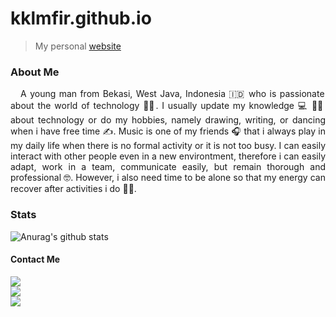 # kklmfir.github.io
  > My personal [website](http://kklmfir.github.io)

### About Me
<p style="text-align: justify;"> &nbsp;&nbsp; A young man from Bekasi, West Java, Indonesia 🇮🇩 who is passionate about the world of technology 👨‍💻. I usually update my knowledge 💻 🙇‍♂️ about technology or do my hobbies, namely drawing, writing, or dancing when i have free time ✍️. Music is one of my friends 🎧 that i always play in my daily life when there is no formal activity or it is not too busy. I can easily interact with other people even in a new environtment, therefore i can easily adapt, work in a team, communicate easily, but remain thorough and professional 🤓. However, i also need time to be alone so that my energy can recover after activities i do 🧘‍♂️. </p>

### Stats
![Anurag's github stats](https://github-readme-stats.vercel.app/api?username=kklmfir&show_icons=true&theme=radical)<br>

#### Contact Me
[![](https://img.shields.io/badge/Facebook-blue?logo=Facebook&logoColor=blue&labelColor=white)](https://m.facebook.com/Almfarka70) </br>
[![](https://img.shields.io/reddit/user-karma/link/kklmfir?color=white&label=reddit&logo=reddit&style=social)](http://reddit.com/u/kklmfir) </br>
[![](https://img.shields.io/badge/Telegram-blue?logo=Telegram&logoColor=blue&labelColor=white)](https://t.me/kklmfir) </br>
